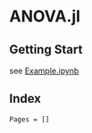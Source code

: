 # ANOVA.jl

## Getting Start
see [Example.ipynb](https://github.com/ZaneMuir/ANOVA.jl/blob/master/src/Examples.ipynb)


## Index

```@index
Pages = []
```
